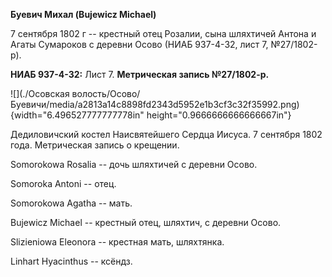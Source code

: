 **Буевич Михал (Bujewicz Michael)**

7 сентября 1802 г -- крестный отец Розалии, сына шляхтичей Антона и
Агаты Сумароков с деревни Осово (НИАБ 937-4-32, лист 7, №27/1802-р).

**НИАБ 937-4-32:** Лист 7. **Метрическая запись №27/1802-р.**

![](./Осовская волость/Осово/Буевичи/media/a2813a14c8898fd2343d5952e1b3cf3c32f35992.png){width="6.496527777777778in"
height="0.9666666666666667in"}

Дедиловичский костел Наисвятейшего Сердца Иисуса. 7 сентября 1802 года.
Метрическая запись о крещении.

Somorokowa Rosalia -- дочь шляхтичей с деревни Осово.

Somoroka Antoni -- отец.

Somorokowa Agatha -- мать.

Bujewicz Michael -- крестный отец, шляхтич, с деревни Осово.

Slizieniowa Eleonora -- крестная мать, шляхтянка.

Linhart Hyacinthus -- ксёндз.
